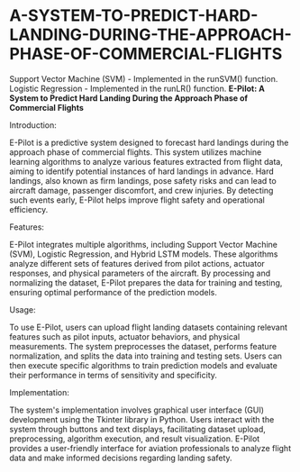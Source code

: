 # A-SYSTEM-TO-PREDICT-HARD-LANDING-DURING-THE-APPROACH-PHASE-OF-COMMERCIAL-FLIGHTS
Support Vector Machine (SVM) - Implemented in the runSVM() function. Logistic Regression - Implemented in the runLR() function.
**E-Pilot: A System to Predict Hard Landing During the Approach Phase of Commercial Flights**

Introduction:

E-Pilot is a predictive system designed to forecast hard landings during the approach phase of commercial flights. This system utilizes machine learning algorithms to analyze various features extracted from flight data, aiming to identify potential instances of hard landings in advance. Hard landings, also known as firm landings, pose safety risks and can lead to aircraft damage, passenger discomfort, and crew injuries. By detecting such events early, E-Pilot helps improve flight safety and operational efficiency.

Features:

E-Pilot integrates multiple algorithms, including Support Vector Machine (SVM), Logistic Regression, and Hybrid LSTM models. These algorithms analyze different sets of features derived from pilot actions, actuator responses, and physical parameters of the aircraft. By processing and normalizing the dataset, E-Pilot prepares the data for training and testing, ensuring optimal performance of the prediction models.

Usage:

To use E-Pilot, users can upload flight landing datasets containing relevant features such as pilot inputs, actuator behaviors, and physical measurements. The system preprocesses the dataset, performs feature normalization, and splits the data into training and testing sets. Users can then execute specific algorithms to train prediction models and evaluate their performance in terms of sensitivity and specificity.

Implementation:

The system's implementation involves graphical user interface (GUI) development using the Tkinter library in Python. Users interact with the system through buttons and text displays, facilitating dataset upload, preprocessing, algorithm execution, and result visualization. E-Pilot provides a user-friendly interface for aviation professionals to analyze flight data and make informed decisions regarding landing safety.

